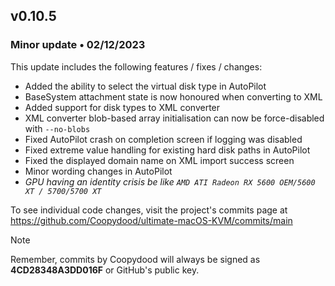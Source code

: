 ## v0.10.5

### Minor update • 02/12/2023

This update includes the following features / fixes / changes:

- Added the ability to select the virtual disk type in AutoPilot
- BaseSystem attachment state is now honoured when converting to XML
- Added support for disk types to XML converter
- XML converter blob-based array initialisation can now be force-disabled with ``--no-blobs``
- Fixed AutoPilot crash on completion screen if logging was disabled
- Fixed extreme value handling for existing hard disk paths in AutoPilot
- Fixed the displayed domain name on XML import success screen
- Minor wording changes in AutoPilot
- *GPU having an identity crisis be like `AMD ATI Radeon RX 5600 OEM/5600 XT / 5700/5700 XT`*

To see individual code changes, visit the project's commits page at <https://github.com/Coopydood/ultimate-macOS-KVM/commits/main>

> [!NOTE]
> Remember, commits by Coopydood will always be signed as **4CD28348A3DD016F** or GitHub's public key.